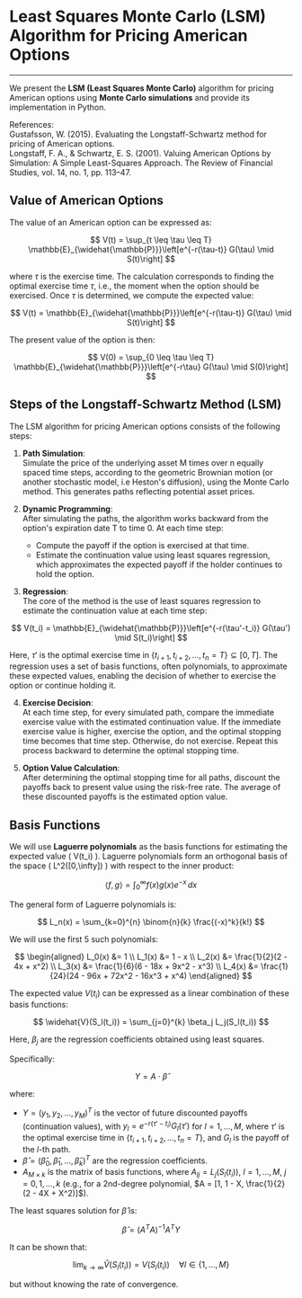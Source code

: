 # Least Squares Monte Carlo (LSM) Algorithm for Pricing American Options
---

We present the **LSM (Least Squares Monte Carlo)** algorithm for pricing American options using **Monte Carlo simulations** and provide its implementation in Python. 

References:</br>
Gustafsson, W. (2015). Evaluating the Longstaff-Schwartz method for pricing of American options. </br>
Longstaff, F. A., & Schwartz, E. S. (2001). Valuing American Options by Simulation: A Simple Least-Squares Approach. The Review of Financial Studies, vol. 14, no. 1, pp. 113–47.

## Value of American Options

The value of an American option can be expressed as:

$$
V(t) = \sup_{t \leq \tau \leq T} \mathbb{E}_{\widehat{\mathbb{P}}}\left[e^{-r(\tau-t)} G(\tau) \mid S(t)\right]
$$

where $\tau$ is the exercise time. The calculation corresponds to finding the optimal exercise time $\tau$, i.e., the moment when the option should be exercised. Once $\tau$ is determined, we compute the expected value:

$$
V(t) = \mathbb{E}_{\widehat{\mathbb{P}}}\left[e^{-r(\tau-t)} G(\tau) \mid S(t)\right]
$$

The present value of the option is then:

$$
V(0) = \sup_{0 \leq \tau \leq T} \mathbb{E}_{\widehat{\mathbb{P}}}\left[e^{-r\tau} G(\tau) \mid S(0)\right]
$$

## Steps of the Longstaff-Schwartz Method (LSM)

The LSM algorithm for pricing American options consists of the following steps:

1. **Path Simulation**:  
   Simulate the price of the underlying asset M times over n equally spaced time steps, according to the geometric Brownian motion (or another stochastic model, i.e Heston's diffusion), using the Monte Carlo method. This generates paths reflecting potential asset prices.

2. **Dynamic Programming**:  
   After simulating the paths, the algorithm works backward from the option's expiration date T to time 0. At each time step:
   - Compute the payoff if the option is exercised at that time.
   - Estimate the continuation value using least squares regression, which approximates the expected payoff if the holder continues to hold the option.

3. **Regression**:  
   The core of the method is the use of least squares regression to estimate the continuation value at each time step:

$$
V(t_i) = \mathbb{E}_{\widehat{\mathbb{P}}}\left[e^{-r(\tau'-t_i)} G(\tau') \mid S(t_i)\right]
$$

   Here, $\tau'$ is the optimal exercise time in $\{t_{i+1}, t_{i+2}, \dots, t_n = T\} \subseteq [0, T]$. The regression uses a set of basis functions, often polynomials, to approximate these expected values, enabling the decision of whether to exercise the option or continue holding it.

4. **Exercise Decision**:  
   At each time step, for every simulated path, compare the immediate exercise value with the estimated continuation value. If the immediate exercise value is higher, exercise the option, and the optimal stopping time becomes that time step. Otherwise, do not exercise. Repeat this process backward to determine the optimal stopping time.

5. **Option Value Calculation**:  
   After determining the optimal stopping time for all paths, discount the payoffs back to present value using the risk-free rate. The average of these discounted payoffs is the estimated option value.

## Basis Functions

We will use **Laguerre polynomials** as the basis functions for estimating the expected value \( V(t_i) \). Laguerre polynomials form an orthogonal basis of the space \( L^2([0,\infty]) \) with respect to the inner product:

$$
\langle f, g \rangle = \int_{0}^{\infty} f(x) g(x) e^{-x} \, dx
$$

The general form of Laguerre polynomials is:

$$
L_n(x) = \sum_{k=0}^{n} \binom{n}{k} \frac{(-x)^k}{k!}
$$

We will use the first 5 such polynomials:

$$
\begin{aligned}
L_0(x) &= 1 \\
L_1(x) &= 1 - x \\
L_2(x) &= \frac{1}{2}(2 - 4x + x^2) \\
L_3(x) &= \frac{1}{6}(6 - 18x + 9x^2 - x^3) \\
L_4(x) &= \frac{1}{24}(24 - 96x + 72x^2 - 16x^3 + x^4)
\end{aligned}
$$

The expected value $V(t_i)$ can be expressed as a linear combination of these basis functions:

$$
\widehat{V}(S_l(t_i)) = \sum_{j=0}^{k} \beta_j L_j(S_l(t_i))
$$

Here, $\beta_j$ are the regression coefficients obtained using least squares.

Specifically:

$$
Y = A \cdot \hat{\beta}
$$

where:

- $Y = (y_1, y_2, \dots, y_M)^T$ is the vector of future discounted payoffs (continuation values), with $y_l = e^{-r(\tau' - t_i)} G_l(\tau')$ for $l = 1, \dots, M$, where $\tau'$ is the optimal exercise time in $\{t_{i+1}, t_{i+2}, \dots, t_n = T\}$, and $G_l$ is the payoff of the $l$-th path.
- $\hat{\beta} = (\hat{\beta}_0, \hat{\beta}_1, \dots, \hat{\beta}_k)^T$ are the regression coefficients.
- $A_{M \times k}$ is the matrix of basis functions, where $A_{lj} = L_j(S_l(t_i))$, $l = 1, \dots, M$, $j = 0, 1, \dots, k$ (e.g., for a 2nd-degree polynomial, $A = [1, 1 - X, \frac{1}{2}(2 - 4X + X^2)]$).

The least squares solution for $\hat{\beta}$ is:

$$
\hat{\beta} = (A^{T}A)^{-1}A^{T}Y
$$

It can be shown that:

$$
\lim_{k \to \infty} \widehat{V}(S_l(t_i)) = V(S_l(t_i)) \quad \forall l \in \{1, \dots, M\}
$$

but without knowing the rate of convergence.

